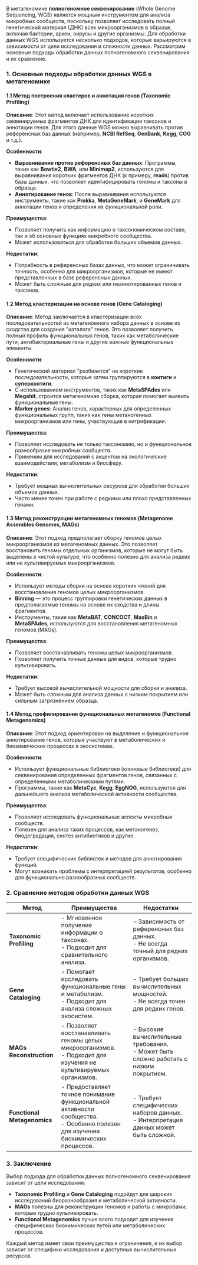 В метагеномике **полногеномное секвенирование** (Whole Genome Sequencing, WGS) является мощным инструментом для анализа микробных сообществ, поскольку позволяет исследовать полный генетический материал (ДНК) всех микроорганизмов в образце, включая бактерии, археи, вирусы и другие организмы. Для обработки данных WGS используется несколько подходов, которые варьируются в зависимости от цели исследования и сложности данных. Рассмотрим основные подходы обработки данных полногеномного секвенирования и их сравнение.

### 1. **Основные подходы обработки данных WGS в метагеномике**

#### 1.1 **Метод построения кластеров и аннотация генов (Taxonomic Profiling)**

**Описание**: Этот метод включает использование коротких секвенируемых фрагментов ДНК для идентификации таксонов и аннотации генов. Для этого данные WGS можно выравнивать против референсных баз данных (например, **NCBI RefSeq**, **GenBank**, **Kegg**, **COG** и т.д.).

**Особенности**:

- **Выравнивание против референсных баз данных**: Программы, такие как **Bowtie2**, **BWA**, или **Minimap2**, используются для выравнивания коротких фрагментов ДНК (к примеру, **reads**) против базы данных, что позволяет идентифицировать геномы и таксоны в образце.
- **Аннотирование генов**: После выравнивания используются инструменты, такие как **Prokka**, **MetaGeneMark**, и **GeneMark** для аннотации генов и определения их функциональной роли.

**Преимущества**:

- Позволяет получить как информацию о таксономическом составе, так и об основных функциях микробного сообщества.
- Может использоваться для обработки больших объемов данных.

**Недостатки**:

- Потребность в референсных базах данных, что может ограничивать точность, особенно для микроорганизмов, которые не имеют представленных в базе референсных данных.
- Может быть сложным для редких или неаннотированных генов и таксонов.

#### 1.2 **Метод кластеризации на основе генов (Gene Cataloging)**

**Описание**: Метод заключается в кластеризации всех последовательностей из метагеномного набора данных в основе их сходства для создания "каталога" генов. Это позволяет получить полный профиль функциональных генов, таких как метаболические пути, антибактериальные гены и другие важные функциональные элементы.

**Особенности**:

- Генетический материал "разбиается" на короткие последовательности, которые затем группируются в **контиги** и **суперконтиги**.
- С использованием инструментов, таких как **MetaSPAdes** или **Megahit**, строится метагеномная сборка, которая помогает выявить функциональные гены.
- **Marker genes**: Анализ генов, характерных для определенных функциональных групп, таких как гены метаногенных микроорганизмов или гены, участвующие в нитрификации.

**Преимущества**:

- Позволяет исследовать не только таксономию, но и функциональное разнообразие микробных сообществ.
- Применим для исследований с акцентом на экологические взаимодействия, метаболизм и биосферу.

**Недостатки**:

- Требует мощных вычислительных ресурсов для обработки больших объемов данных.
- Часто менее точен при работе с редкими или плохо представленных генами.

#### 1.3 **Метод реконструкции метагеномных геномов (Metagenome Assembles Genomes, MAGs)**

**Описание**: Этот подход предполагает сборку геномов целых микроорганизмов из метагеномных данных. Это позволяет восстановить геномы отдельных организмов, которые не могут быть выделены в чистой культуре, что особенно полезно для анализа редких или не культивируемых микроорганизмов.

**Особенности**:

- Использует методы сборки на основе коротких чтений для восстановления геномов целых микроорганизмов.
- **Binning** — это процесс группировки генетических данных в предполагаемые геномы на основе их сходства и длины фрагментов.
- Инструменты, такие как **MetaBAT**, **CONCOCT**, **MaxBin** и **MetaSPAdes**, используются для восстановления метагеномных геномов (MAGs).

**Преимущества**:

- Позволяет восстанавливать геномы целых микроорганизмов.
- Позволяет получить точные данные для видов, которые трудно культивировать.

**Недостатки**:

- Требует высокой вычислительной мощности для сборки и анализа.
- Может быть сложным для анализа данных с низким покрытием или сильным загрязнением образца.

#### 1.4 **Метод профилирования функциональных метагеномов (Functional Metagenomics)**

**Описание**: Этот подход ориентирован на выделение и функциональное аннотирование генов, которые участвуют в метаболических и биохимических процессах в экосистемах.

**Особенности**:

- Использует функциональные библиотеки (клоновые библиотеки) для секвенирования определенных фрагментов генов, связанных с определенными метаболическими путями.
- Программы, такие как **MetaCyc**, **Kegg**, **EggNOG**, используются для дальнейшего анализа метаболической активности сообщества.

**Преимущества**:

- Позволяет исследовать функциональные аспекты микробных сообществ.
- Полезен для анализа таких процессов, как метаногенез, биодеградация, синтез антибиотиков и другие.

**Недостатки**:

- Требует специфических библиотек и методов для аннотирования функций.
- Могут возникать проблемы с интерпретацией результатов, особенно для функционально разнообразных сообществ.

### 2. **Сравнение методов обработки данных WGS**

|Метод|Преимущества|Недостатки|
|---|---|---|
|**Taxonomic Profiling**|- Мгновенное получение информации о таксонах.  <br>- Подходит для сравнительного анализа.|- Зависимость от референсных баз данных.  <br>- Не всегда точный для редких организмов.|
|**Gene Cataloging**|- Помогает исследовать функциональные гены и метаболизм.  <br>- Подходит для анализа сложных экосистем.|- Требует больших вычислительных мощностей.  <br>- Не всегда точен для редких генов.|
|**MAGs Reconstruction**|- Позволяет восстанавливать геномы целых микроорганизмов.  <br>- Подходит для изучения не культивируемых организмов.|- Высокие вычислительные требования.  <br>- Может быть сложно работать с низким покрытием.|
|**Functional Metagenomics**|- Предоставляет точное понимание функциональной активности сообщества.  <br>- Особенно полезен для изучения биохимических процессов.|- Требует специфических наборов данных.  <br>- Интерпретация данных может быть сложной.|

### 3. **Заключение**

Выбор подхода для обработки данных полногеномного секвенирования зависит от цели исследования:

- **Taxonomic Profiling** и **Gene Cataloging** подойдут для широких исследований биоразнообразия и метаболической активности.
- **MAGs** полезны для реконструкции геномов и работы с микробами, которые трудно культивировать.
- **Functional Metagenomics** лучше всего подходит для изучения специфических биохимических путей или метаболических процессов.

Каждый метод имеет свои преимущества и ограничения, и их выбор зависит от специфики исследования и доступных вычислительных ресурсов.